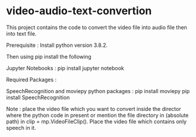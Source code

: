 # video-audio-text-convertion
This project contains the code to convert the video file into audio file then into text file.

Prerequisite :
Install python version 3.8.2.

Then using pip install the following

Jupyter Notebooks : 
pip install jupyter notebook

Required Packages :

SpeechRecognition and moviepy python packages : 
pip install moviepy
pip install SpeechRecognition

Note : place the video file which you want to convert inside the director where the python code in present or mention the file directory in (absolute path) in 
clip = mp.VideoFileClip().
Place the video file which contains only speech in it.
